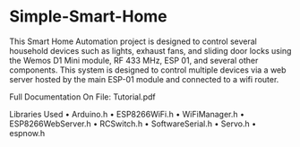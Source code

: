 # Simple-Smart-Home
This Smart Home Automation project is designed to control several household devices such as lights, exhaust fans, and sliding door locks using the Wemos D1 Mini module, RF 433 MHz, ESP 01, and several other components. This system is designed to control multiple devices via a web server hosted by the main ESP-01 module and connected to a wifi router.

Full Documentation On File: Tutorial.pdf

Libraries Used
•	Arduino.h
•	ESP8266WiFi.h
•	WiFiManager.h
•	ESP8266WebServer.h
•	RCSwitch.h
•	SoftwareSerial.h
•	Servo.h
•	espnow.h
